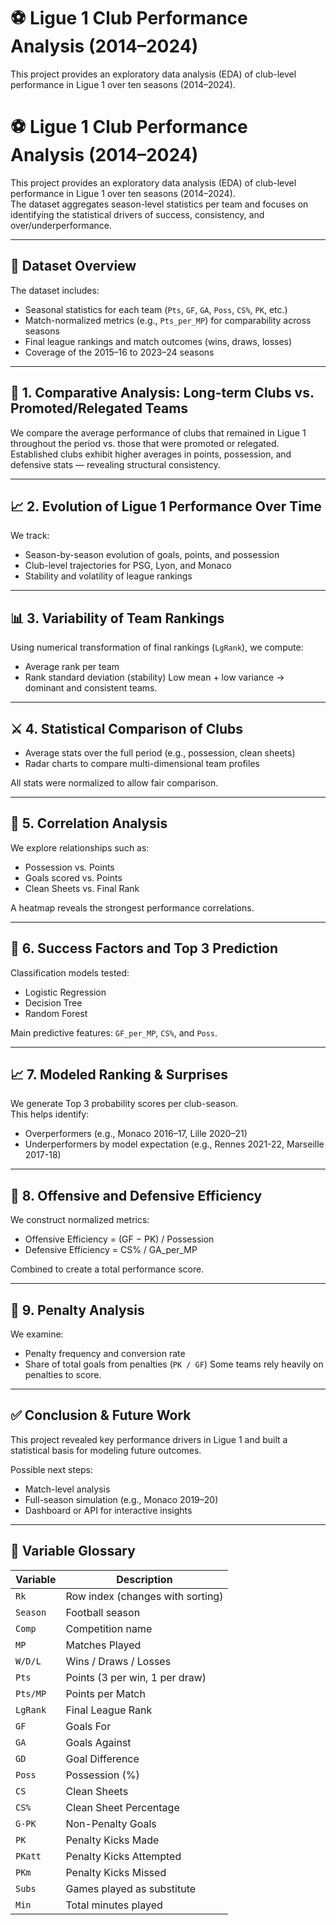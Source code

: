 # ⚽ Ligue 1 Club Performance Analysis (2014–2024)

This project provides an exploratory data analysis (EDA) of club-level performance in Ligue 1 over ten seasons (2014–2024).  

# ⚽ Ligue 1 Club Performance Analysis (2014–2024)

This project provides an exploratory data analysis (EDA) of club-level performance in Ligue 1 over ten seasons (2014–2024).  
The dataset aggregates season-level statistics per team and focuses on identifying the statistical drivers of success, consistency, and over/underperformance.

---

## 📁 Dataset Overview

The dataset includes:
- Seasonal statistics for each team (`Pts`, `GF`, `GA`, `Poss`, `CS%`, `PK`, etc.)
- Match-normalized metrics (e.g., `Pts_per_MP`) for comparability across seasons
- Final league rankings and match outcomes (wins, draws, losses)
- Coverage of the 2015–16 to 2023–24 seasons

---

## 🔎 1. Comparative Analysis: Long-term Clubs vs. Promoted/Relegated Teams

We compare the average performance of clubs that remained in Ligue 1 throughout the period vs. those that were promoted or relegated.  
Established clubs exhibit higher averages in points, possession, and defensive stats — revealing structural consistency.

---

## 📈 2. Evolution of Ligue 1 Performance Over Time

We track:
- Season-by-season evolution of goals, points, and possession
- Club-level trajectories for PSG, Lyon, and Monaco
- Stability and volatility of league rankings

---

## 📊 3. Variability of Team Rankings

Using numerical transformation of final rankings (`LgRank`), we compute:
- Average rank per team
- Rank standard deviation (stability)
Low mean + low variance → dominant and consistent teams.

---

## ⚔️ 4. Statistical Comparison of Clubs

- Average stats over the full period (e.g., possession, clean sheets)
- Radar charts to compare multi-dimensional team profiles

All stats were normalized to allow fair comparison.

---

## 🔁 5. Correlation Analysis

We explore relationships such as:
- Possession vs. Points
- Goals scored vs. Points
- Clean Sheets vs. Final Rank

A heatmap reveals the strongest performance correlations.

---

## 🧠 6. Success Factors and Top 3 Prediction

Classification models tested:
- Logistic Regression
- Decision Tree
- Random Forest

Main predictive features: `GF_per_MP`, `CS%`, and `Poss`.

---

## 📈 7. Modeled Ranking & Surprises

We generate Top 3 probability scores per club-season.  
This helps identify:
- Overperformers (e.g., Monaco 2016–17, Lille 2020–21)
- Underperformers by model expectation (e.g., Rennes 2021-22, Marseille 2017-18)


---

## 🧪 8. Offensive and Defensive Efficiency

We construct normalized metrics:
- Offensive Efficiency = (GF − PK) / Possession
- Defensive Efficiency = CS% / GA_per_MP

Combined to create a total performance score.

---

## 🎯 9. Penalty Analysis

We examine:
- Penalty frequency and conversion rate
- Share of total goals from penalties (`PK / GF`)
Some teams rely heavily on penalties to score.

---

## ✅ Conclusion & Future Work

This project revealed key performance drivers in Ligue 1 and built a statistical basis for modeling future outcomes.

Possible next steps:
- Match-level analysis
- Full-season simulation (e.g., Monaco 2019–20)
- Dashboard or API for interactive insights

---

## 📘 Variable Glossary

| Variable   | Description |
|------------|-------------|
| `Rk`       | Row index (changes with sorting) |
| `Season`   | Football season |
| `Comp`     | Competition name |
| `MP`       | Matches Played |
| `W/D/L`    | Wins / Draws / Losses |
| `Pts`      | Points (3 per win, 1 per draw) |
| `Pts/MP`   | Points per Match |
| `LgRank`   | Final League Rank |
| `GF`       | Goals For |
| `GA`       | Goals Against |
| `GD`       | Goal Difference |
| `Poss`     | Possession (%) |
| `CS`       | Clean Sheets |
| `CS%`      | Clean Sheet Percentage |
| `G-PK`     | Non-Penalty Goals |
| `PK`       | Penalty Kicks Made |
| `PKatt`    | Penalty Kicks Attempted |
| `PKm`      | Penalty Kicks Missed |
| `Subs`     | Games played as substitute |
| `Min`      | Total minutes played |

